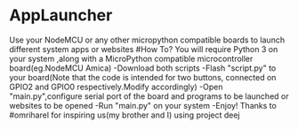 # AppLauncher
Use your NodeMCU or any other micropython compatible boards to launch different system apps or websites
#How To?
You will require Python 3 on your system ,along with a MicroPython compatible microcontroller board(eg.NodeMCU Amica)
-Download both scripts
-Flash "script.py" to your board(Note that the code is intended for two buttons, connected on GPIO2 and GPIO0 respectively.Modify accordingly)
-Open "main.py",configure serial port of the board and programs to be launched or websites to be opened
-Run "main.py" on your system
-Enjoy!
Thanks to #omriharel for inspiring us(my brother and I) using project deej
